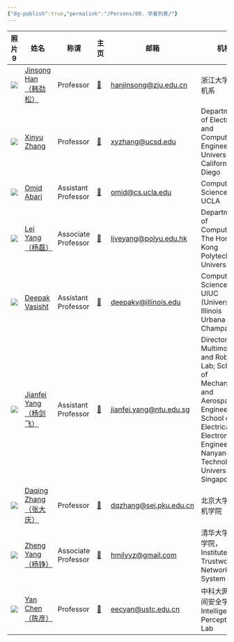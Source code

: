 ```yaml
---
{"dg-publish":true,"permalink":"/Persons/00. 学者列表/"}
---
```



<div><table class="dataview table-view-table"><thead class="table-view-thead"><tr class="table-view-tr-header"><th class="table-view-th"><span>照片</span><span class="dataview small-text">9</span></th><th class="table-view-th"><span>姓名</span></th><th class="table-view-th"><span>称谓</span></th><th class="table-view-th"><span>主页</span></th><th class="table-view-th"><span>邮箱</span></th><th class="table-view-th"><span>机构</span></th></tr></thead><tbody class="table-view-tbody"><tr><td><span><img src="https://person.zju.edu.cn/person//attachments/2019-03/0313080449-657233768.jpg" referrerpolicy="no-referrer"></span></td><td><span><a data-tooltip-position="top" aria-label="Persons/Scholars/Jinsong Han（韩劲松）.md" data-href="Persons/Scholars/Jinsong Han（韩劲松）.md" href="Persons/Scholars/Jinsong Han（韩劲松）.md" class="internal-link" target="_blank" rel="noopener">Jinsong Han（韩劲松）</a></span></td><td><span>Professor</span></td><td><span><a data-tooltip-position="top" aria-label="https://person.zju.edu.cn/en/hanjinsong#0" rel="noopener" class="external-link" href="https://person.zju.edu.cn/en/hanjinsong#0" target="_blank">🔗</a></span></td><td><span><a data-tooltip-position="top" aria-label="mailto:hanjinsong@zju.edu.cn" rel="noopener" class="external-link" href="mailto:hanjinsong@zju.edu.cn" target="_blank">hanjinsong@zju.edu.cn</a></span></td><td><span>浙江大学计算机系</span></td></tr><tr><td><span><img src="http://xyzhang.ucsd.edu/images/xyzhang.jpg" referrerpolicy="no-referrer"></span></td><td><span><a data-tooltip-position="top" aria-label="Persons/Scholars/Xinyu Zhang.md" data-href="Persons/Scholars/Xinyu Zhang.md" href="Persons/Scholars/Xinyu Zhang.md" class="internal-link" target="_blank" rel="noopener">Xinyu Zhang</a></span></td><td><span>Professor</span></td><td><span><a data-tooltip-position="top" aria-label="http://xyzhang.ucsd.edu/index.html" rel="noopener" class="external-link" href="http://xyzhang.ucsd.edu/index.html" target="_blank">🔗</a></span></td><td><span><a data-tooltip-position="top" aria-label="mailto:xyzhang@ucsd.edu" rel="noopener" class="external-link" href="mailto:xyzhang@ucsd.edu" target="_blank">xyzhang@ucsd.edu</a></span></td><td><span>Department of Electrical and Computer Engineering, University of California San Diego</span></td></tr><tr><td><span><img src="https://web.cs.ucla.edu/~omid/files/omid.jpg" referrerpolicy="no-referrer"></span></td><td><span><a data-tooltip-position="top" aria-label="Persons/Scholars/Omid Abari.md" data-href="Persons/Scholars/Omid Abari.md" href="Persons/Scholars/Omid Abari.md" class="internal-link" target="_blank" rel="noopener">Omid Abari</a></span></td><td><span>Assistant Professor</span></td><td><span><a data-tooltip-position="top" aria-label="https://web.cs.ucla.edu/~omid/" rel="noopener" class="external-link" href="https://web.cs.ucla.edu/~omid/" target="_blank">🔗</a></span></td><td><span><a data-tooltip-position="top" aria-label="mailto:omid@cs.ucla.edu" rel="noopener" class="external-link" href="mailto:omid@cs.ucla.edu" target="_blank">omid@cs.ucla.edu</a></span></td><td><span>Computer Science, UCLA</span></td></tr><tr><td><span><img src="https://web.comp.polyu.edu.hk/csyanglei/img/yanglei.jpg" referrerpolicy="no-referrer"></span></td><td><span><a data-tooltip-position="top" aria-label="Persons/Scholars/Lei Yang（杨磊）.md" data-href="Persons/Scholars/Lei Yang（杨磊）.md" href="Persons/Scholars/Lei Yang（杨磊）.md" class="internal-link" target="_blank" rel="noopener">Lei Yang（杨磊）</a></span></td><td><span>Associate Professor</span></td><td><span><a data-tooltip-position="top" aria-label="http://young.tagsys.org" rel="noopener" class="external-link" href="http://young.tagsys.org" target="_blank">🔗</a></span></td><td><span><a data-tooltip-position="top" aria-label="mailto:liveyang@polyu.edu.hk" rel="noopener" class="external-link" href="mailto:liveyang@polyu.edu.hk" target="_blank">liveyang@polyu.edu.hk</a></span></td><td><span>Department of Computing, The Hong Kong Polytechnic University</span></td></tr><tr><td><span><img src="https://deepakv.web.illinois.edu/assets/images/deepak_pic.png" referrerpolicy="no-referrer"></span></td><td><span><a data-tooltip-position="top" aria-label="Persons/Scholars/Deepak Vasisht.md" data-href="Persons/Scholars/Deepak Vasisht.md" href="Persons/Scholars/Deepak Vasisht.md" class="internal-link" target="_blank" rel="noopener">Deepak Vasisht</a></span></td><td><span>Assistant Professor</span></td><td><span><a data-tooltip-position="top" aria-label="https://deepakv.web.illinois.edu/" rel="noopener" class="external-link" href="https://deepakv.web.illinois.edu/" target="_blank">🔗</a></span></td><td><span><a data-tooltip-position="top" aria-label="mailto:deepakv@illinois.edu" rel="noopener" class="external-link" href="mailto:deepakv@illinois.edu" target="_blank">deepakv@illinois.edu</a></span></td><td><span>Computer Science, UIUC (University of Illinois Urbana-Champaign)</span></td></tr><tr><td><span><img src="https://marsyang.site/portrait.jpg" referrerpolicy="no-referrer"></span></td><td><span><a data-tooltip-position="top" aria-label="Persons/Scholars/Jianfei Yang（杨剑飞）.md" data-href="Persons/Scholars/Jianfei Yang（杨剑飞）.md" href="Persons/Scholars/Jianfei Yang（杨剑飞）.md" class="internal-link" target="_blank" rel="noopener">Jianfei Yang（杨剑飞）</a></span></td><td><span>Assistant Professor</span></td><td><span><a data-tooltip-position="top" aria-label="https://marsyang.site/" rel="noopener" class="external-link" href="https://marsyang.site/" target="_blank">🔗</a></span></td><td><span><a data-tooltip-position="top" aria-label="mailto:jianfei.yang@ntu.edu.sg" rel="noopener" class="external-link" href="mailto:jianfei.yang@ntu.edu.sg" target="_blank">jianfei.yang@ntu.edu.sg</a></span></td><td><span>Director of Multimodal AI and RoboticS  Lab; School of Mechanical and Aerospace Engineering; School of Electrical and Electronic Engineering; Nanyang Technological University, Singapore</span></td></tr><tr><td><span><img src="http://www-public.tem-tsp.eu/~zhang_da/fig/daqing.jpg" referrerpolicy="no-referrer"></span></td><td><span><a data-tooltip-position="top" aria-label="Persons/Scholars/Daqing Zhang（张大庆）.md" data-href="Persons/Scholars/Daqing Zhang（张大庆）.md" href="Persons/Scholars/Daqing Zhang（张大庆）.md" class="internal-link" target="_blank" rel="noopener">Daqing Zhang（张大庆）</a></span></td><td><span>Professor</span></td><td><span><a data-tooltip-position="top" aria-label="http://www-public.tem-tsp.eu/~zhang_da/DaqingZhang.html" rel="noopener" class="external-link" href="http://www-public.tem-tsp.eu/~zhang_da/DaqingZhang.html" target="_blank">🔗</a></span></td><td><span><a data-tooltip-position="top" aria-label="mailto:dqzhang@sei.pku.edu.cn" rel="noopener" class="external-link" href="mailto:dqzhang@sei.pku.edu.cn" target="_blank">dqzhang@sei.pku.edu.cn</a></span></td><td><span>北京大学计算机学院</span></td></tr><tr><td><span><img src="http://tns.thss.tsinghua.edu.cn/~yangzheng/images/yangzheng-2020.jpg" referrerpolicy="no-referrer"></span></td><td><span><a data-tooltip-position="top" aria-label="Persons/Scholars/Zheng Yang（杨铮）.md" data-href="Persons/Scholars/Zheng Yang（杨铮）.md" href="Persons/Scholars/Zheng Yang（杨铮）.md" class="internal-link" target="_blank" rel="noopener">Zheng Yang（杨铮）</a></span></td><td><span>Associate Professor</span></td><td><span><a data-tooltip-position="top" aria-label="http://tns.thss.tsinghua.edu.cn/~yangzheng/" rel="noopener" class="external-link" href="http://tns.thss.tsinghua.edu.cn/~yangzheng/" target="_blank">🔗</a></span></td><td><span><a data-tooltip-position="top" aria-label="mailto:hmilyyz@gmail.com" rel="noopener" class="external-link" href="mailto:hmilyyz@gmail.com" target="_blank">hmilyyz@gmail.com</a></span></td><td><span>清华大学软件学院，Institute of Trustworthy Network and System</span></td></tr><tr><td><span><img src="https://ustc-ip-lab.github.io/author/yan-chen/avatar_hu3a2902f3abb4a7c643c670666cdeb795_218805_270x270_fill_q75_lanczos_center.jpg" referrerpolicy="no-referrer"></span></td><td><span><a data-tooltip-position="top" aria-label="Persons/Scholars/Yan Chen（陈彦）.md" data-href="Persons/Scholars/Yan Chen（陈彦）.md" href="Persons/Scholars/Yan Chen（陈彦）.md" class="internal-link" target="_blank" rel="noopener">Yan Chen（陈彦）</a></span></td><td><span>Professor</span></td><td><span><a data-tooltip-position="top" aria-label="https://ustc-ip-lab.github.io/author/yan-chen/" rel="noopener" class="external-link" href="https://ustc-ip-lab.github.io/author/yan-chen/" target="_blank">🔗</a></span></td><td><span><a data-tooltip-position="top" aria-label="mailto:eecyan@ustc.edu.cn" rel="noopener" class="external-link" href="mailto:eecyan@ustc.edu.cn" target="_blank">eecyan@ustc.edu.cn</a></span></td><td><span>中科大网络空间安全学院，Intelligent Perception Lab</span></td></tr></tbody></table></div>
